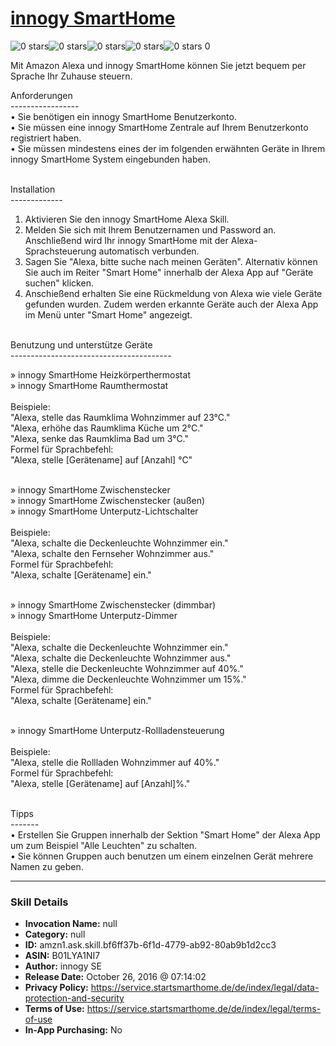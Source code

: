 # [innogy SmartHome](http://alexa.amazon.com/#skills/amzn1.ask.skill.bf6ff37b-6f1d-4779-ab92-80ab9b1d2cc3)
![0 stars](../../images/ic_star_border_black_18dp_1x.png)![0 stars](../../images/ic_star_border_black_18dp_1x.png)![0 stars](../../images/ic_star_border_black_18dp_1x.png)![0 stars](../../images/ic_star_border_black_18dp_1x.png)![0 stars](../../images/ic_star_border_black_18dp_1x.png) 0

Mit Amazon Alexa und innogy SmartHome können Sie jetzt bequem per Sprache Ihr Zuhause steuern.<br/>

Anforderungen<br/>
-----------------<br/>
• Sie benötigen ein innogy SmartHome Benutzerkonto.<br/>
• Sie müssen eine innogy SmartHome Zentrale auf Ihrem Benutzerkonto registriert haben.<br/>
• Sie müssen mindestens eines der im folgenden erwähnten Geräte in Ihrem innogy SmartHome System eingebunden haben.<br/><br/>

Installation<br/>
-------------<br/>
1. Aktivieren Sie den innogy SmartHome Alexa Skill.<br/>
2. Melden Sie sich mit Ihrem Benutzernamen und Password an. Anschließend wird Ihr innogy SmartHome mit der Alexa-Sprachsteuerung automatisch verbunden.<br/>
3. Sagen Sie "Alexa, bitte suche nach meinen Geräten". Alternativ können Sie auch im Reiter "Smart Home" innerhalb der Alexa App auf "Geräte suchen" klicken.<br/>
4. Anschießend erhalten Sie eine Rückmeldung von Alexa wie viele Geräte gefunden wurden. Zudem werden erkannte Geräte auch der Alexa App im Menü unter "Smart Home" angezeigt.<br/><br/>

Benutzung und unterstütze Geräte<br/>
----------------------------------------<br/>

» innogy SmartHome Heizkörperthermostat<br/>
» innogy SmartHome Raumthermostat<br/><br/>
Beispiele:<br/>
"Alexa, stelle das Raumklima Wohnzimmer auf 23°C."<br/>
"Alexa, erhöhe das Raumklima Küche um 2°C."<br/>
"Alexa, senke das Raumklima Bad um 3°C."<br/>
Formel für Sprachbefehl:<br/>
"Alexa, stelle [Gerätename] auf [Anzahl] °C"<br/><br/>

» innogy SmartHome Zwischenstecker<br/>
» innogy SmartHome Zwischenstecker (außen)<br/>
» innogy SmartHome Unterputz-Lichtschalter<br/><br/>
Beispiele:<br/>
"Alexa, schalte die Deckenleuchte Wohnzimmer ein."<br/>
"Alexa, schalte den Fernseher Wohnzimmer aus."<br/>
Formel für Sprachbefehl:<br/>
"Alexa, schalte [Gerätename] ein."<br/><br/>

» innogy SmartHome Zwischenstecker (dimmbar)<br/>
» innogy SmartHome Unterputz-Dimmer<br/><br/>
Beispiele:<br/>
"Alexa, schalte die Deckenleuchte Wohnzimmer ein."<br/>
"Alexa, schalte die Deckenleuchte Wohnzimmer aus."<br/>
"Alexa, stelle die Deckenleuchte Wohnzimmer auf 40%."<br/>
"Alexa, dimme die Deckenleuchte Wohnzimmer um 15%."<br/>
Formel für Sprachbefehl:<br/>
"Alexa, schalte [Gerätename] ein."<br/><br/>

» innogy SmartHome Unterputz-Rollladensteuerung<br/><br/>
Beispiele:<br/>
"Alexa, stelle die Rollladen Wohnzimmer auf 40%."<br/>
Formel für Sprachbefehl:<br/>
"Alexa, stelle [Gerätename] auf [Anzahl]%."<br/><br/>

Tipps<br/>
-------<br/>
• Erstellen Sie Gruppen innerhalb der Sektion "Smart Home" der Alexa App um zum Beispiel "Alle Leuchten" zu schalten.<br/>
• Sie können Gruppen auch benutzen um einem einzelnen Gerät mehrere Namen zu geben.<br/>

***

### Skill Details

* **Invocation Name:** null
* **Category:** null
* **ID:** amzn1.ask.skill.bf6ff37b-6f1d-4779-ab92-80ab9b1d2cc3
* **ASIN:** B01LYA1NI7
* **Author:** innogy SE
* **Release Date:** October 26, 2016 @ 07:14:02
* **Privacy Policy:** https://service.startsmarthome.de/de/index/legal/data-protection-and-security
* **Terms of Use:** https://service.startsmarthome.de/de/index/legal/terms-of-use
* **In-App Purchasing:** No
